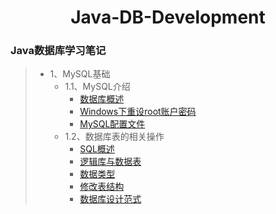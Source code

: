 <div align="center">

<h1>Java-DB-Development</h1>

</div>

### Java数据库学习笔记

> - 1、MySQL基础
>   - 1.1、MySQL介绍
>       - [数据库概述](./01-MySQL基础/01-MySQL介绍/01-数据库概述.md)
>       - [Windows下重设root账户密码](./01-MySQL基础/01-MySQL介绍/02-Windows下重设root账户密码.md)
>       - [MySQL配置文件](./01-MySQL基础/01-MySQL介绍/03-配置文件.md)
>   - 1.2、数据库表的相关操作
>       - [SQL概述](./01-MySQL基础/02-数据库表的相关操作/01-SQL-Overview.md)
>       - [逻辑库与数据表](./01-MySQL基础/02-数据库表的相关操作/02-database-table.md)
>       - [数据类型](./01-MySQL基础/02-数据库表的相关操作/03-data-types.md)
>       - [修改表结构](./01-MySQL基础/02-数据库表的相关操作/04-modify-table-structure.md)
>       - [数据库设计范式](./01-MySQL基础/02-数据库表的相关操作/05-normalization.md)

<!-- ## 解题记录

> - 选择题
>  - [（1）基础查询](/00-ProblemSolving/choice-question/01-Basic-Queries.md)
>  - [（2）聚合函数](/00-ProblemSolving/choice-question/02-Aggregate-Functions.md)
>  - [（3）连接操作](/00-ProblemSolving/choice-question/03-Join-Operations.md)
>  - [（4）子查询](/00-ProblemSolving/choice-question/04-Subqueries.md)
>  - [（5）组合查询](/00-ProblemSolving/choice-question/05-Compound-Queries.md)
>  - [（6）条件逻辑](/00-ProblemSolving/choice-question/06-Conditional-Logic.md)
>  - [（7）数据修改](/00-ProblemSolving/choice-question/07-Data-Modification.md)
>  - [（8）索引和优化](/00-ProblemSolving/choice-question/08-Indexes-and-Optimization.md)
>  - [（9）数据类型](/00-ProblemSolving/choice-question/09-Data-Types.md)
>  - [（10）视图](/00-ProblemSolving/choice-question/10-Views.md)
>  - [（11）存储过程和触发器](/00-ProblemSolving/choice-question/11-Stored-Procedures-and-Triggers.md)
>  - [（12）安全性和权限](/00-ProblemSolving/choice-question/12-Security-and-Permissions.md)
>  - [（13）高级查询](/00-ProblemSolving/choice-question/13-Advanced-Queries.md)
>  - [（14）性能优化](/00-ProblemSolving/choice-question/14-Performance-Optimization.md)
>  - [（15）数据库设计](/00-ProblemSolving/choice-question/15-Database-Design.md) -->